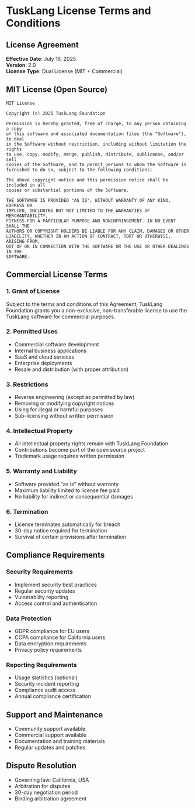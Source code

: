 # TuskLang License Terms and Conditions
## License Agreement
**Effective Date**: July 16, 2025  
**Version**: 2.0  
**License Type**: Dual License (MIT + Commercial)  

## MIT License (Open Source)
```
MIT License

Copyright (c) 2025 TuskLang Foundation

Permission is hereby granted, free of charge, to any person obtaining a copy
of this software and associated documentation files (the "Software"), to deal
in the Software without restriction, including without limitation the rights
to use, copy, modify, merge, publish, distribute, sublicense, and/or sell
copies of the Software, and to permit persons to whom the Software is
furnished to do so, subject to the following conditions:

The above copyright notice and this permission notice shall be included in all
copies or substantial portions of the Software.

THE SOFTWARE IS PROVIDED "AS IS", WITHOUT WARRANTY OF ANY KIND, EXPRESS OR
IMPLIED, INCLUDING BUT NOT LIMITED TO THE WARRANTIES OF MERCHANTABILITY,
FITNESS FOR A PARTICULAR PURPOSE AND NONINFRINGEMENT. IN NO EVENT SHALL THE
AUTHORS OR COPYRIGHT HOLDERS BE LIABLE FOR ANY CLAIM, DAMAGES OR OTHER
LIABILITY, WHETHER IN AN ACTION OF CONTRACT, TORT OR OTHERWISE, ARISING FROM,
OUT OF OR IN CONNECTION WITH THE SOFTWARE OR THE USE OR OTHER DEALINGS IN THE
SOFTWARE.
```

## Commercial License Terms

### 1. Grant of License
Subject to the terms and conditions of this Agreement, TuskLang Foundation grants you a non-exclusive, non-transferable license to use the TuskLang software for commercial purposes.

### 2. Permitted Uses
- Commercial software development
- Internal business applications
- SaaS and cloud services
- Enterprise deployments
- Resale and distribution (with proper attribution)

### 3. Restrictions
- Reverse engineering (except as permitted by law)
- Removing or modifying copyright notices
- Using for illegal or harmful purposes
- Sub-licensing without written permission

### 4. Intellectual Property
- All intellectual property rights remain with TuskLang Foundation
- Contributions become part of the open source project
- Trademark usage requires written permission

### 5. Warranty and Liability
- Software provided "as is" without warranty
- Maximum liability limited to license fee paid
- No liability for indirect or consequential damages

### 6. Termination
- License terminates automatically for breach
- 30-day notice required for termination
- Survival of certain provisions after termination

## Compliance Requirements

### Security Requirements
- Implement security best practices
- Regular security updates
- Vulnerability reporting
- Access control and authentication

### Data Protection
- GDPR compliance for EU users
- CCPA compliance for California users
- Data encryption requirements
- Privacy policy requirements

### Reporting Requirements
- Usage statistics (optional)
- Security incident reporting
- Compliance audit access
- Annual compliance certification

## Support and Maintenance
- Community support available
- Commercial support available
- Documentation and training materials
- Regular updates and patches

## Dispute Resolution
- Governing law: California, USA
- Arbitration for disputes
- 30-day negotiation period
- Binding arbitration agreement 